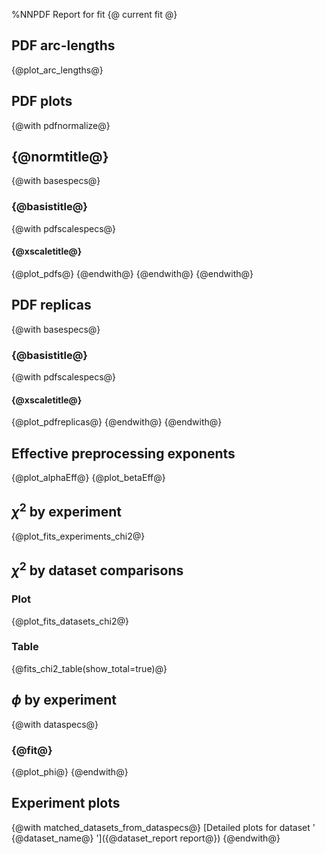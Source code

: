 %NNPDF Report for fit {@ current fit @}

PDF arc-lengths
---------------
{@plot_arc_lengths@}

PDF plots
---------
{@with pdfnormalize@}
## {@normtitle@}
{@with basespecs@}
### {@basistitle@}
{@with pdfscalespecs@}
#### {@xscaletitle@}
{@plot_pdfs@}
{@endwith@}
{@endwith@}
{@endwith@}

PDF replicas
------------
{@with basespecs@}
### {@basistitle@}
{@with pdfscalespecs@}
#### {@xscaletitle@}
{@plot_pdfreplicas@}
{@endwith@}
{@endwith@}

Effective preprocessing exponents
---------------------------------
{@plot_alphaEff@}
{@plot_betaEff@}

$\chi^2$ by experiment
----------------------
{@plot_fits_experiments_chi2@}

$\chi^2$ by dataset comparisons
-------------------------------
### Plot
{@plot_fits_datasets_chi2@}
### Table
{@fits_chi2_table(show_total=true)@}

$\phi$ by experiment
--------------------
{@with dataspecs@}
### {@fit@}
{@plot_phi@}
{@endwith@}

Experiment plots
---------------
{@with matched_datasets_from_dataspecs@}
[Detailed plots for dataset ' {@dataset_name@} ']({@dataset_report report@})
{@endwith@}

